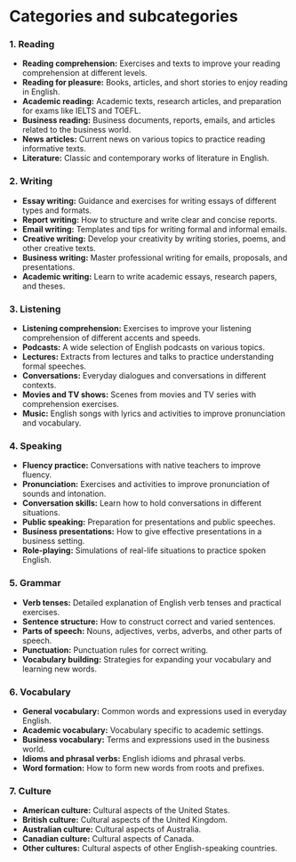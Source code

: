 # Categories and subcategories

### 1. Reading

- **Reading comprehension:** Exercises and texts to improve your reading comprehension at different levels.
- **Reading for pleasure:** Books, articles, and short stories to enjoy reading in English.
- **Academic reading:** Academic texts, research articles, and preparation for exams like IELTS and TOEFL.
- **Business reading:** Business documents, reports, emails, and articles related to the business world.
- **News articles:** Current news on various topics to practice reading informative texts.
- **Literature:** Classic and contemporary works of literature in English.

### 2. Writing

- **Essay writing:** Guidance and exercises for writing essays of different types and formats.
- **Report writing:** How to structure and write clear and concise reports.
- **Email writing:** Templates and tips for writing formal and informal emails.
- **Creative writing:** Develop your creativity by writing stories, poems, and other creative texts.
- **Business writing:** Master professional writing for emails, proposals, and presentations.
- **Academic writing:** Learn to write academic essays, research papers, and theses.

### 3. Listening

- **Listening comprehension:** Exercises to improve your listening comprehension of different accents and speeds.
- **Podcasts:** A wide selection of English podcasts on various topics.
- **Lectures:** Extracts from lectures and talks to practice understanding formal speeches.
- **Conversations:** Everyday dialogues and conversations in different contexts.
- **Movies and TV shows:** Scenes from movies and TV series with comprehension exercises.
- **Music:** English songs with lyrics and activities to improve pronunciation and vocabulary.

### 4. Speaking

- **Fluency practice:** Conversations with native teachers to improve fluency.
- **Pronunciation:** Exercises and activities to improve pronunciation of sounds and intonation.
- **Conversation skills:** Learn how to hold conversations in different situations.
- **Public speaking:** Preparation for presentations and public speeches.
- **Business presentations:** How to give effective presentations in a business setting.
- **Role-playing:** Simulations of real-life situations to practice spoken English.

### 5. Grammar

- **Verb tenses:** Detailed explanation of English verb tenses and practical exercises.
- **Sentence structure:** How to construct correct and varied sentences.
- **Parts of speech:** Nouns, adjectives, verbs, adverbs, and other parts of speech.
- **Punctuation:** Punctuation rules for correct writing.
- **Vocabulary building:** Strategies for expanding your vocabulary and learning new words.

### 6. Vocabulary

- **General vocabulary:** Common words and expressions used in everyday English.
- **Academic vocabulary:** Vocabulary specific to academic settings.
- **Business vocabulary:** Terms and expressions used in the business world.
- **Idioms and phrasal verbs:** English idioms and phrasal verbs.
- **Word formation:** How to form new words from roots and prefixes.

### 7. Culture

- **American culture:** Cultural aspects of the United States.
- **British culture:** Cultural aspects of the United Kingdom.
- **Australian culture:** Cultural aspects of Australia.
- **Canadian culture:** Cultural aspects of Canada.
- **Other cultures:** Cultural aspects of other English-speaking countries.
